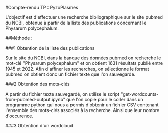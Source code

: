 #Compte-rendu TP : PyzoPlasmes

L'objectif est d'effectuer une recherche bibliographique sur le site pubmed du NCBI, obtenue à partir de la liste des publications concernant le Physarum polycephalum. 

##Méthode : 

###1 Obtention de la liste des publications

Sur le site du NCBI, dans la banque des données pubmed on recherche le mot-clé "Physarum polycephalum" et on obtient 1631 résultats publié entre 1945 et 2022. 
Afin d'affiner les recherches, on sélectionne le format pubmed on obtient donc un fichier texte que l'on sauvegarde.

###2 Obtention des mots-clés

A partir du fichier texte sauvegardé, on utilise le script "get-wordcounts-from-pubmed-output.ipynb" que l'on copie pour le coller dans un programme python qui nous a permis d'obtenir un fichier CSV contenant l'ensemble des mots-clés associés à la recherche.
Ainsi que leur nombre d'occurence.

###3 Obtention d'un wordcloud


